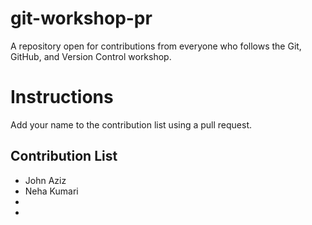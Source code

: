 # git-workshop-pr
A repository open for contributions from everyone who follows the Git, GitHub, and Version Control workshop.

# Instructions

Add your name to the contribution list using a pull request.

## Contribution List
- John Aziz
- Neha Kumari
- 
- 
